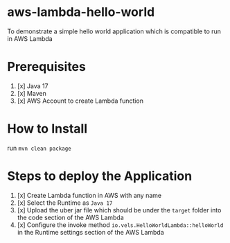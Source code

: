 # aws-lambda-hello-world
To demonstrate a simple hello world application which is compatible to run in AWS Lambda

# Prerequisites
1. [x] Java 17
2. [x] Maven
3. [x] AWS Account to create Lambda function

# How to Install
run `mvn clean package`

# Steps to deploy the Application
1. [x] Create Lambda function in AWS with any name
2. [x] Select the Runtime as `Java 17`
3. [x] Upload the uber jar file which should be under the `target` folder into the code section of the AWS Lambda
4. [x] Configure the invoke method `io.vels.HelloWorldLambda::helloWorld` in the Runtime settings section of the AWS Lambda